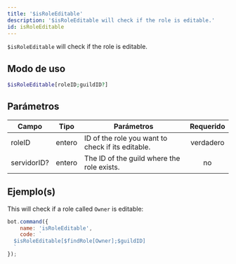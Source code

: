 ```yaml
---
title: '$isRoleEditable'
description: '$isRoleEditable will check if the role is editable.'
id: isRoleEditable
---
```


`$isRoleEditable` will check if the role is editable.

## Modo de uso

```php
$isRoleEditable[roleID;guildID?]
```

## Parámetros

| Campo       | Tipo   | Parámetros                                        | Requerido |
| ----------- | ------ | ------------------------------------------------- |:---------:|
| roleID      | entero | ID of the role you want to check if its editable. | verdadero |
| servidorID? | entero | The ID of the guild where the role exists.        |    no     |

## Ejemplo(s)

This will check if a role called `Owner` is editable:

```javascript
bot.command({
    name: 'isRoleEditable',
    code: `
  $isRoleEditable[$findRole[Owner];$guildID]
  `
});
```
